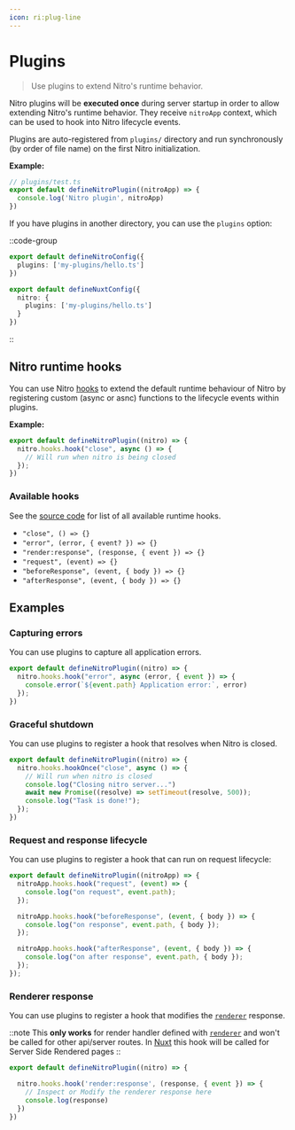 ```yaml
---
icon: ri:plug-line
---
```


# Plugins

> Use plugins to extend Nitro's runtime behavior.

Nitro plugins will be **executed once** during server startup in order to allow extending Nitro's runtime behavior.
They receive `nitroApp` context, which can be used to hook into Nitro lifecycle events.

Plugins are auto-registered from `plugins/` directory and run synchronously (by order of file name) on the first Nitro initialization.


**Example:**

```ts
// plugins/test.ts
export default defineNitroPlugin((nitroApp) => {
  console.log('Nitro plugin', nitroApp)
})
```

If you have plugins in another directory, you can use the `plugins` option:

::code-group
```ts [nitro.config.ts]
export default defineNitroConfig({
  plugins: ['my-plugins/hello.ts']
})
```
```ts [nuxt.config.ts]
export default defineNuxtConfig({
  nitro: {
    plugins: ['my-plugins/hello.ts']
  }
})
```
::

## Nitro runtime hooks

You can use Nitro [hooks](https://github.com/unjs/hookable) to extend the default runtime behaviour of Nitro by registering custom (async or asnc) functions to the lifecycle events within plugins.

**Example:**

```ts
export default defineNitroPlugin((nitro) => {
  nitro.hooks.hook("close", async () => {
    // Will run when nitro is being closed
  });
})
```

### Available hooks

See the [source code](https://github.com/unjs/nitro/blob/main/src/types/runtime/nitro.ts#L46) for list of all available runtime hooks.

- `"close", () => {}`
- `"error", (error, { event? }) => {}`
- `"render:response", (response, { event }) => {}`
- `"request", (event) => {}`
- `"beforeResponse", (event, { body }) => {}`
- `"afterResponse", (event, { body }) => {}`

## Examples

### Capturing errors

You can use plugins to capture all application errors.

```ts
export default defineNitroPlugin((nitro) => {
  nitro.hooks.hook("error", async (error, { event }) => {
    console.error(`${event.path} Application error:`, error)
  });
})
```

### Graceful shutdown

You can use plugins to register a hook that resolves when Nitro is closed.

```ts
export default defineNitroPlugin((nitro) => {
  nitro.hooks.hookOnce("close", async () => {
    // Will run when nitro is closed
    console.log("Closing nitro server...")
    await new Promise((resolve) => setTimeout(resolve, 500));
    console.log("Task is done!");
  });
})
```

### Request and response lifecycle

You can use plugins to register a hook that can run on request lifecycle:

```ts
export default defineNitroPlugin((nitroApp) => {
  nitroApp.hooks.hook("request", (event) => {
    console.log("on request", event.path);
  });

  nitroApp.hooks.hook("beforeResponse", (event, { body }) => {
    console.log("on response", event.path, { body });
  });

  nitroApp.hooks.hook("afterResponse", (event, { body }) => {
    console.log("on after response", event.path, { body });
  });
});
```

### Renderer response

You can use plugins to register a hook that modifies the [`renderer`](https://nitro.unjs.io/config#renderer) response.

::note
This **only works** for render handler defined with [`renderer`](https://nitro.unjs.io/config#renderer) and won't be called for other api/server routes.
In [Nuxt](https://nuxt.com/) this hook will be called for Server Side Rendered pages
::

```ts
export default defineNitroPlugin((nitro) => {

  nitro.hooks.hook('render:response', (response, { event }) => {
    // Inspect or Modify the renderer response here
    console.log(response)
  })
})
```
